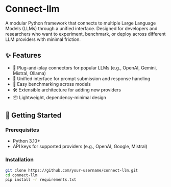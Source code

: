 # Connect-llm

A modular Python framework that connects to multiple Large Language Models (LLMs) through a unified interface. Designed for developers and researchers who want to experiment, benchmark, or deploy across different LLM providers with minimal friction.

## ✨ Features

- 🔌 Plug-and-play connectors for popular LLMs (e.g., OpenAI, Gemini, Mistral, Ollama)
- 🧠 Unified interface for prompt submission and response handling
- 🧪 Easy benchmarking across models
- 🛠️ Extensible architecture for adding new providers
- 📦 Lightweight, dependency-minimal design

## 🚀 Getting Started

### Prerequisites

- Python 3.10+
- API keys for supported providers (e.g., OpenAI, Google, Mistral)

### Installation

```bash
git clone https://github.com/your-username/connect-llm.git
cd connect-llm
pip install -r requirements.txt
